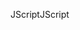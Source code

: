 <span data-ttu-id="27bc1-101">JScript</span><span class="sxs-lookup"><span data-stu-id="27bc1-101">JScript</span></span>